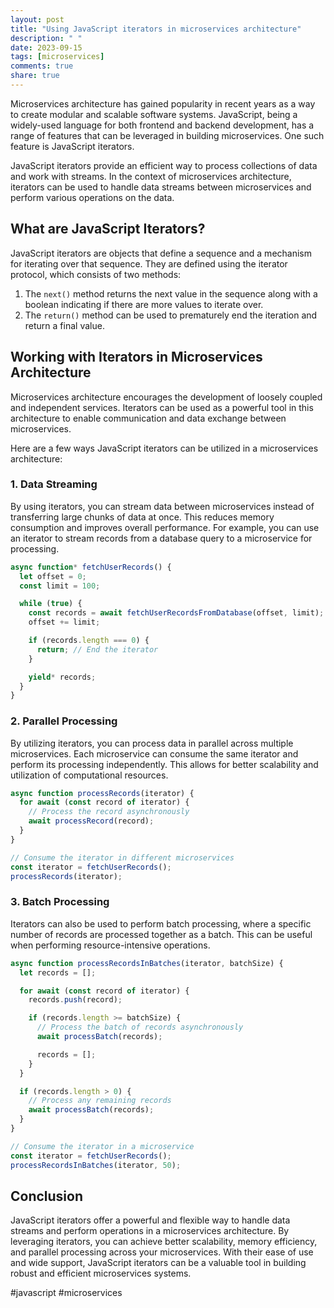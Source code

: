```yaml
---
layout: post
title: "Using JavaScript iterators in microservices architecture"
description: " "
date: 2023-09-15
tags: [microservices]
comments: true
share: true
---
```


Microservices architecture has gained popularity in recent years as a way to create modular and scalable software systems. JavaScript, being a widely-used language for both frontend and backend development, has a range of features that can be leveraged in building microservices. One such feature is JavaScript iterators.

JavaScript iterators provide an efficient way to process collections of data and work with streams. In the context of microservices architecture, iterators can be used to handle data streams between microservices and perform various operations on the data.

## What are JavaScript Iterators?

JavaScript iterators are objects that define a sequence and a mechanism for iterating over that sequence. They are defined using the iterator protocol, which consists of two methods:

1. The `next()` method returns the next value in the sequence along with a boolean indicating if there are more values to iterate over.
2. The `return()` method can be used to prematurely end the iteration and return a final value.

## Working with Iterators in Microservices Architecture

Microservices architecture encourages the development of loosely coupled and independent services. Iterators can be used as a powerful tool in this architecture to enable communication and data exchange between microservices.

Here are a few ways JavaScript iterators can be utilized in a microservices architecture:

### 1. Data Streaming
By using iterators, you can stream data between microservices instead of transferring large chunks of data at once. This reduces memory consumption and improves overall performance. For example, you can use an iterator to stream records from a database query to a microservice for processing.

```javascript
async function* fetchUserRecords() {
  let offset = 0;
  const limit = 100;

  while (true) {
    const records = await fetchUserRecordsFromDatabase(offset, limit);
    offset += limit;

    if (records.length === 0) {
      return; // End the iterator
    }

    yield* records;
  }
}
```

### 2. Parallel Processing
By utilizing iterators, you can process data in parallel across multiple microservices. Each microservice can consume the same iterator and perform its processing independently. This allows for better scalability and utilization of computational resources.

```javascript
async function processRecords(iterator) {
  for await (const record of iterator) {
    // Process the record asynchronously
    await processRecord(record);
  }
}

// Consume the iterator in different microservices
const iterator = fetchUserRecords();
processRecords(iterator);
```

### 3. Batch Processing
Iterators can also be used to perform batch processing, where a specific number of records are processed together as a batch. This can be useful when performing resource-intensive operations.

```javascript
async function processRecordsInBatches(iterator, batchSize) {
  let records = [];

  for await (const record of iterator) {
    records.push(record);

    if (records.length >= batchSize) {
      // Process the batch of records asynchronously
      await processBatch(records);

      records = [];
    }
  }

  if (records.length > 0) {
    // Process any remaining records
    await processBatch(records);
  }
}

// Consume the iterator in a microservice
const iterator = fetchUserRecords();
processRecordsInBatches(iterator, 50);
```

## Conclusion

JavaScript iterators offer a powerful and flexible way to handle data streams and perform operations in a microservices architecture. By leveraging iterators, you can achieve better scalability, memory efficiency, and parallel processing across your microservices. With their ease of use and wide support, JavaScript iterators can be a valuable tool in building robust and efficient microservices systems.

#javascript #microservices